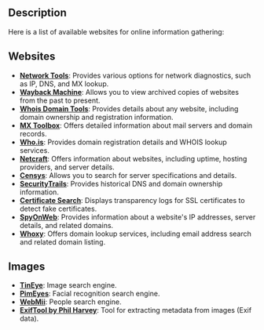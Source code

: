 ## Description

Here is a list of available websites for online information gathering:

## Websites
- **[Network Tools](https://network-tools.webwiz.net/)**: Provides various options for network diagnostics, such as IP, DNS, and MX lookup.
- **[Wayback Machine](https://web.archive.org/)**: Allows you to view archived copies of websites from the past to present.
- **[Whois Domain Tools](https://whois.domaintools.com/)**: Provides details about any website, including domain ownership and registration information.
- **[MX Toolbox](https://mxtoolbox.com/MXLookup.aspx)**: Offers detailed information about mail servers and domain records.
- **[Who.is](https://who.is/)**: Provides domain registration details and WHOIS lookup services.
- **[Netcraft](https://www.netcraft.com/)**: Offers information about websites, including uptime, hosting providers, and server details.
- **[Censys](https://censys.io/)**: Allows you to search for server specifications and details.
- **[SecurityTrails](https://securitytrails.com)**: Provides historical DNS and domain ownership information.
- **[Certificate Search](https://crt.sh/)**: Displays transparency logs for SSL certificates to detect fake certificates.
- **[SpyOnWeb](http://spyonweb.com/)**: Provides information about a website's IP addresses, server details, and related domains.
- **[Whoxy](www.whoxy.com)**: Offers domain lookup services, including email address search and related domain listing.

## Images
- **[TinEye](www.tineye.com)**: Image search engine.
- **[PimEyes](https://pimeyes.com)**: Facial recognition search engine.
- **[WebMii](http://webmii.com/)**: People search engine.
- **[ExifTool by Phil Harvey](http://exif.regex.info/exif.cgi)**: Tool for extracting metadata from images (Exif data).

